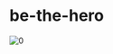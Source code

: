 # be-the-hero

![0](https://user-images.githubusercontent.com/24450304/77727078-cae88f80-6ff9-11ea-886a-2855795a9ca1.jpg)
